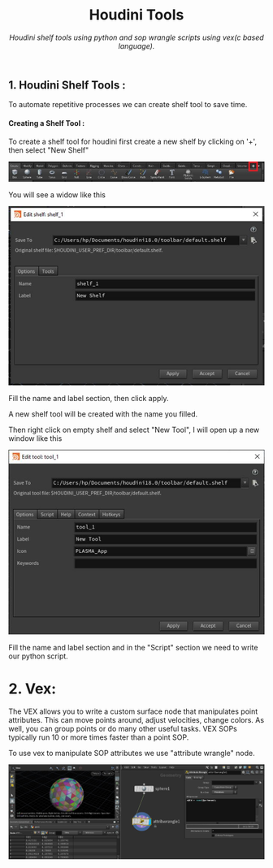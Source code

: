 <header>

<!--
  <<< Author notes: Course header >>>
  Include a 1280×640 image, course title in sentence case, and a concise description in emphasis.
  In your repository settings: enable template repository, add your 1280×640 social image, auto delete head branches.
  Add your open source license, GitHub uses MIT license.
-->

# Houdini Tools

_Houdini shelf tools using python and sop wrangle scripts using vex(c based language)._

</header>

<!--
  <<< Author notes: Step 1 >>>
  Choose 3-5 steps for your course.
  The first step is always the hardest, so pick something easy!
  Link to docs.github.com for further explanations.
  Encourage users to open new tabs for steps!
-->

## 1. Houdini Shelf Tools :

To automate repetitive processes we can create shelf tool to save time.

#### Creating a Shelf Tool :

To create a shelf tool for houdini first create a new shelf by clicking on '+', then select "New Shelf"

![](/images/Capture.JPG)

You will see a widow like this

![](/images/Capture2.JPG)

Fill the name and label section, then click apply.

A new shelf tool will be created with the name you filled.

Then right click on empty shelf and select "New Tool", I will open up a new window like this

![](/images/Capture3.JPG)

Fill the name and label section and in the "Script" section we need to write our python script.

# 2. Vex:

The VEX allows you to write a custom surface node that manipulates point attributes. This can move points around, adjust velocities, change colors. As well, you can group points or do many other useful tasks. VEX SOPs typically run 10 or more times faster than a point SOP.

To use vex to manipulate SOP attributes we use "attribute wrangle" node.

![](/images/Capture4.JPG)

<footer>

<!--
  <<< Author notes: Footer >>>
  Add a link to get support, GitHub status page, code of conduct, license link.
-->

</footer>
